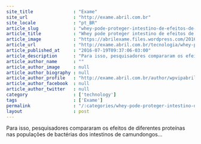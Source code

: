 ```yaml
---
site_title               : "Exame"
site_url                 : "http://exame.abril.com.br"
site_locale              : "pt_BR"
article_slug             : "whey-pode-proteger-intestino-de-efeitos-de-dietas-gordurosas"
article_title            : "Whey pode proteger intestino de efeitos de dietas gordurosas"
article_image            : "https://abrilexame.files.wordpress.com/2016/09/size_960_16_9_whey-13.jpg?quality=70&strip=all&w=960"
article_url              : "http://exame.abril.com.br/tecnologia/whey-pode-proteger-intestino-de-efeitos-de-dietas-gordurosas/"
article_published_at     : "2016-07-19T09:37:06-03:00"
article_description      : "Para isso, pesquisadores compararam os efeitos de diferentes proteínas nas populações de bactérias dos intestinos de camundongos..."
article_author_name      : ""
article_author_image     : null
article_author_biography : null
article_author_profile   : "http://exame.abril.com.br/author/wpvipabril/"
article_author_facebook  : null
article_author_twitter   : null
category                 : ['technology']
tags                     : ['Exame']
permalink                : "/:categories/whey-pode-proteger-intestino-de-efeitos-de-dietas-gordurosas/"
layout                   : post
---
```


Para isso, pesquisadores compararam os efeitos de diferentes proteínas nas populações de bactérias dos intestinos de camundongos...

